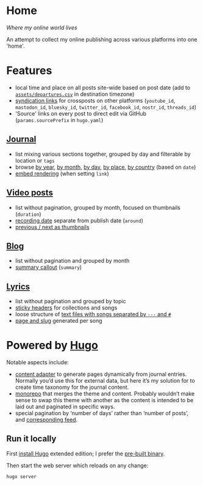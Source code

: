 # Home

_Where my online world lives_

An attempt to collect my online publishing across various platforms into one 'home'.

# Features
- local time and place on all posts site-wide based on post date (add to [`assets/departures.csv`](https://github.com/rosano/home/blob/master/assets/departures.csv) in destination timezone)
- [syndication links](https://rosano.ca/vibrations/m4879q4m/) for crossposts on other platforms (`youtube_id`, `mastodon_id`, `bluesky_id`, `twitter_id`, `facebook_id`, `nostr_id`, `threads_id`)
- 'Source' links on every post to direct edit via GitHub (`params.sourcePrefix` in `hugo.yaml`)

## [Journal](https://rosano.ca/log)
- list mixing various sections together, grouped by day and filterable by location or `tags`
- browse [by year](https://rosano.ca/log/2024), [by month](https://rosano.ca/log/2023/06), [by day](https://rosano.ca/log/2024/03/12), [by place](https://rosano.ca/log/place/oxford), [by country](https://rosano.ca/log/country/united-arab-emirates) (based on `date`)
- [embed rendering](https://rosano.ca/log/01k208ka0ffjawrw9aq479t8te/) (when setting `link`)

## [Video posts](https://rosano.ca/vibrations)
- list without pagination, grouped by month, focused on thumbnails (`duration`)
- [recording date](https://rosano.ca/vibrations/m3sj7h9a/) separate from publish date (`around`)
- [previous / next as thumbnails](https://rosano.ca/vibrations/m1n63wm7/)

## [Blog](https://rosano.ca/blog)
- list without pagination and grouped by month
- [summary callout](https://rosano.ca/blog/bringing-vibrations-home) (`summary`)

## [Lyrics](https://rosano.ca/lyrics)
- list without pagination and grouped by topic
- [sticky headers](https://rosano.ca/lyrics/topic/capoeira) for collections and songs
- loose structure of [text files with songs separated by `---` and `#`](https://github.com/rosano/home/tree/master/lyrics)
- [page and slug](https://rosano.ca/lyrics/pinheiro-besouro/toque-de-amazonas) generated per song

# Powered by [Hugo](https://gohugo.io)

Notable aspects include:
- [content adapter](https://github.com/rosano/home/blob/master/content/timeline/_content.gotmpl) to generate pages dynamically from journal entries. Normally you’d use this for external data, but here it’s my solution for to create time taxonomy for the journal content.
- [monorepo](https://github.com/rosano/home) that merges the theme and content. Probably wouldn’t make sense to swap this theme with another as the content is intended to be laid out and paginated in specific ways.
- special pagination by ‘number of days’ rather than ‘number of posts’, and [corresponding feed](https://rosano.ca/log/feed).

## Run it locally

First [install Hugo](https://gohugo.io/installation/) extended edition; I prefer the [pre-built binary](https://github.com/gohugoio/hugo/releases/latest).

Then start the web server which reloads on any change:

```
hugo server
```
